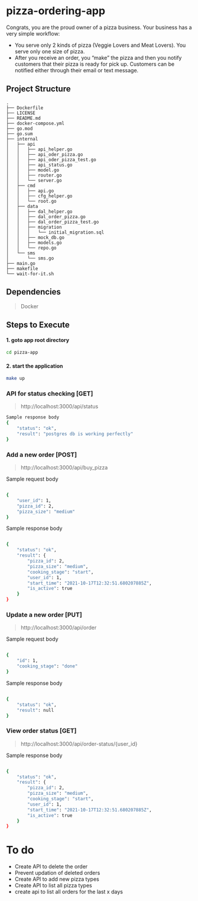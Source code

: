 # pizza-ordering-app

Congrats, you are the proud owner of a pizza business. Your business has a very simple
workflow:
- You serve only 2 kinds of pizza (Veggie Lovers and Meat Lovers). You serve only one
size of pizza.
- After you receive an order, you “make” the pizza and then you notify customers that their
pizza is ready for pick up. Customers can be notified either through their email or text
message.

## Project Structure
```
.
├── Dockerfile
├── LICENSE
├── README.md
├── docker-compose.yml
├── go.mod
├── go.sum
├── internal
│   ├── api
│   │   ├── api_helper.go
│   │   ├── api_oder_pizza.go
│   │   ├── api_oder_pizza_test.go
│   │   ├── api_status.go
│   │   ├── model.go
│   │   ├── router.go
│   │   └── server.go
│   ├── cmd
│   │   ├── api.go
│   │   ├── cfg_helper.go
│   │   └── root.go
│   ├── data
│   │   ├── dal_helper.go
│   │   ├── dal_order_pizza.go
│   │   ├── dal_order_pizza_test.go
│   │   ├── migration
│   │   │   └── initial_migration.sql
│   │   ├── mock_db.go
│   │   ├── models.go
│   │   └── repo.go
│   └── sms
│       └── sms.go
├── main.go
├── makefile
└── wait-for-it.sh
```

## Dependencies
> Docker

## Steps to Execute 

#### 1. goto app root directory 
```bash
cd pizza-app
```
#### 2. start the application
```bash
make up
```


### API for status checking [GET]

> http://localhost:3000/api/status
```bash
Sample response body
{
    "status": "ok",
    "result": "postgres db is working perfectly"
}
```
### Add a new order [POST]

> http://localhost:3000/api/buy_pizza

Sample request body
```bash

{
    "user_id": 1,
    "pizza_id": 2,
    "pizza_size": "medium"
}
```
Sample response body
```bash

{
    "status": "ok",
    "result": {
        "pizza_id": 2,
        "pizza_size": "medium",
        "cooking_stage": "start",
        "user_id": 1,
        "start_time": "2021-10-17T12:32:51.680207885Z",
        "is_active": true
    }
}
```

### Update a new order [PUT]

> http://localhost:3000/api/order

Sample request body
```bash

{
    "id": 1,
    "cooking_stage": "done"
}
```
Sample response body
```bash

{
    "status": "ok",
    "result": null
}
```

### View order status [GET]

> http://localhost:3000/api/order-status/{user_id}

Sample response body
```bash

{
    "status": "ok",
    "result": {
        "pizza_id": 2,
        "pizza_size": "medium",
        "cooking_stage": "start",
        "user_id": 1,
        "start_time": "2021-10-17T12:32:51.680207885Z",
        "is_active": true
    }
}
```

# To do
- Create API to delete the order
- Prevent updation of deleted orders
- Create API to add new pizza types
- Create API to list all pizza types
- create api to list all orders for the last x days
